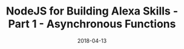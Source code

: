---
date: 2018-04-13
title: NodeJS for Building Alexa Skills -  Part 1 - Asynchronous Functions
video_id: 2j8QLFxneOw
description: Writing asynchronous functions in NodeJS for building Alexa Skills.
categories:
  - Amazon-Alexa
resources:
  - name: Source code
    link: https://github.com/skilltemplates/
  - name: Dabble Lab
    link: https://dabblelab.com
type: Video
set: nodejs-for-alexa-development
set_order: 1
---